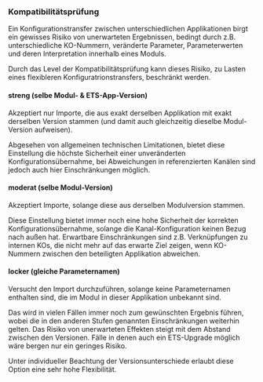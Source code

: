 ﻿### Kompatibilitätsprüfung

Ein Konfigurationstransfer zwischen unterschiedlichen Applikationen birgt ein gewisses Risiko von unerwarteten Ergebnissen,
bedingt durch z.B. unterschiedliche KO-Nummern, veränderte Parameter, Parameterwerten und deren Interpretation innerhalb eines Moduls.

Durch das Level der Kompatibilitätsprüfung kann dieses Risiko, zu Lasten eines flexibleren Konfiguratrionstransfers, beschränkt werden.


#### streng       (selbe Modul- &amp; ETS-App-Version)

Akzeptiert nur Importe, die aus exakt derselben Applikation mit exakt derselben Version stammen (und damit auch gleichzeitig dieselbe Modul-Version aufweisen).

Abgesehen von allgemeinen technischen Limitationen, bietet diese Einstellung die höchste Sicherheit einer unveränderten Konfigurationsübernahme,
bei Abweichungen in referenzierten Kanälen sind jedoch auch hier Einschränkungen möglich.



#### moderat   (selbe Modul-Version)

Akzeptiert Importe, solange diese aus derselben Modulversion stammen.

Diese Einstellung bietet immer noch eine hohe Sicherheit der korrekten Konfigurationsübernahme, 
solange die Kanal-Konfiguration keinen Bezug nach außen hat.
Erwartbare Einschränkungen sind z.B. Verknüpfungen zu internen KOs, die nicht mehr auf das erwarte Ziel zeigen, 
wenn KO-Nummern zwischen den beteiligten Applikation abweichen.



#### locker       (gleiche Parameternamen)

Versucht den Import durchzuführen, 
solange keine Parameternamen enthalten sind, die im Modul in dieser Applikation unbekannt sind.

Das wird in vielen Fällen immer noch zum gewünschten Ergebnis führen, 
wobei die in den anderen Stufen genannten Einschränkungen weiterhin gelten. 
Das Risiko von unerwarteten Effekten steigt mit dem Abstand zwischen den Versionen. 
Fälle in denen auch ein ETS-Upgrade möglich wäre bergen nur ein geringes Risiko.

Unter individueller Beachtung der Versionsunterschiede erlaubt diese Option eine sehr hohe Flexibilität.




